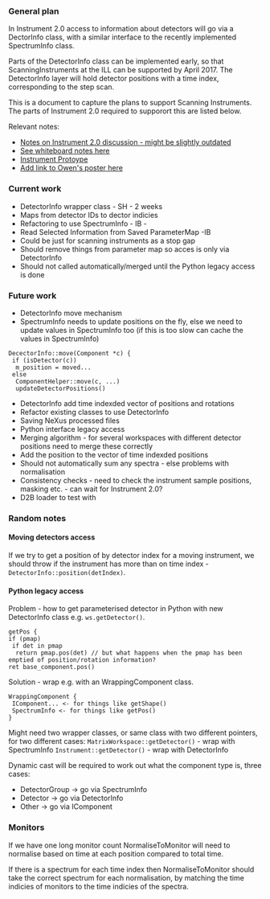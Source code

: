 ### General plan

In Instrument 2.0 access to information about detectors will go via a DectorInfo class, with a similar interface to the recently implemented SpectrumInfo class.

Parts of the DetectorInfo class can be implemented early, so that ScanningInstruments at the ILL can be supported by April 2017. The DetectorInfo layer will hold detector positions with a time index, corresponding to the step scan.

This is a document to capture the plans to support Scanning Instruments. The parts of Instrument 2.0 required to supporort this are listed below.

Relevant notes:
 * [Notes on Instrument 2.0 discussion - might be slightly outdated](https://github.com/DMSC-Instrument-Data/documents/tree/master/meeting_notes/April_2016/InstrumentPrototype)
 * [See whiteboard notes here](https://github.com/DMSC-Instrument-Data/documents/tree/master/meeting_notes/August_2016)
 * [Instrument Protoype](https://github.com/DMSC-Instrument-Data/instrument-prototype)
 * [Add link to Owen's poster here](...)

### Current work

* DetectorInfo wrapper class - SH - 2 weeks
 * Maps from detector IDs to dector indicies
* Refactoring to use SpectrumInfo - IB - 
* Read Selected Information from Saved ParameterMap -IB
 * Could be just for scanning instruments as a stop gap
 * Should remove things from parameter map so acces is only via DetectorInfo
 * Should not called automatically/merged until the Python legacy access is done
 
### Future work

* DetectorInfo move mechanism
 * SpectrumInfo needs to update positions on the fly, else we need to update values in SpectrumInfo too (if this is too slow can cache the values in SpectrumInfo)
```
DecectorInfo::move(Component *c) {
 if (isDetector(c))
  m_position = moved...
 else
  ComponentHelper::move(c, ...)
  updateDetectorPositions()
```
* DetectorInfo add time indexded vector of positions and rotations
* Refactor existing classes to use DetectorInfo
* Saving NeXus processed files
* Python interface legacy access
* Merging algorithm - for several workspaces with different detector positions need to merge these correctly
 * Add the position to the vector of time indexded positions
 * Should not automatically sum any spectra - else problems with normalisation
 * Consistency checks - need to check the instrument sample positions, masking etc. - can wait for Instrument 2.0?
* D2B loader to test with

### Random notes

#### Moving detectors access

If we try to get a position of by detector index for a moving instrument, we should throw if the instrument has more than on time index - `DetectorInfo::position(detIndex)`.

#### Python legacy access

Problem - how to get parameterised detector in Python with new DetectorInfo class e.g. `ws.getDetector()`.

```
getPos {
if (pmap)
 if det in pmap
  return pmap.pos(det) // but what happens when the pmap has been emptied of position/rotation information?
ret base_component.pos()
```

Solution - wrap e.g. with an WrappingComponent class.

```
WrappingComponent {
 IComponent... <- for things like getShape()
 SpectrumInfo <- for things like getPos()
}
```

Might need two wrapper classes, or same class with two different pointers, for two different cases:
`MatrixWorkspace::getDetector()` - wrap with SpectrumInfo
`Instrument::getDetector()` - wrap with DetectorInfo

Dynamic cast will be required to work out what the component type is, three cases:
* DetectorGroup -> go via SpectrumInfo
* Detector -> go via DetectorInfo
* Other -> go via IComponent

### Monitors

If we have one long monitor count NormaliseToMonitor will need to normalise based on time at each position compared to total time.

If there is a spectrum for each time index then NormaliseToMonitor should take the correct spectrum for each normalisation, by matching the time indicies of monitors to the time indicies of the spectra.




